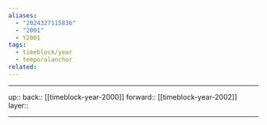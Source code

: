 ```yaml
---
aliases:
  - "2024327115836"
  - "2001"
  - Y2001
tags:
  - timeblock/year
  - temporalanchor
related:
---
```




***

up:: 
back:: [[timeblock-year-2000]]
forward:: [[timeblock-year-2002]]
layer:: 

***

